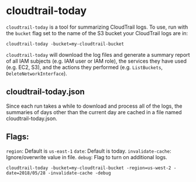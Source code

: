 # cloudtrail-today

`cloudtrail-today` is a tool for summarizing CloudTrail logs. To use, run with the `bucket` flag set to the name of the S3 bucket your CloudTrail logs are in:

    cloudtrail-today -bucket=my-cloudtrail-bucket

`cloudtrail-today` will download the log files and generate a summary report of all IAM subjects (e.g. IAM user or IAM role), the services they have used (e.g. EC2, S3), and the actions they performed (e.g. `ListBuckets`, `DeleteNetworkInterface`).

## cloudtrail-today.json

Since each run takes a while to download and process all of the logs, the summaries of days other than the current day are cached in a file named cloudtrail-today.json.

## Flags:

`region`: Default is `us-east-1`
`date`: Default is today.
`invalidate-cache`: Ignore/overwrite value in file.
`debug`: Flag to turn on additional logs.

    cloudtrail-today -bucket=my-cloudtrail-bucket -region=us-west-2 -date=2018/05/28 -invalidate-cache -debug

